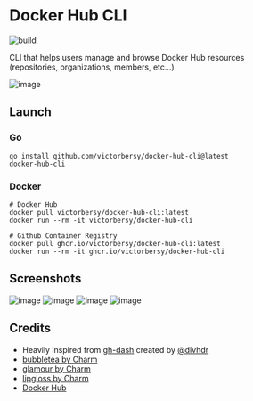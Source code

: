 # Docker Hub CLI

![build](https://github.com/VictorBersy/docker-hub-cli/actions/workflows/build.yml/badge.svg)

CLI that helps users manage and browse Docker Hub resources (repositories, organizations, members, etc...)

![image](https://user-images.githubusercontent.com/2109178/180596993-6b6638d8-6dfb-4a84-9bc8-172f282e8af3.png)

## Launch

### Go
```console
go install github.com/victorbersy/docker-hub-cli@latest
docker-hub-cli
```
### Docker
```console
# Docker Hub
docker pull victorbersy/docker-hub-cli:latest
docker run --rm -it victorbersy/docker-hub-cli

# Github Container Registry
docker pull ghcr.io/victorbersy/docker-hub-cli:latest
docker run --rm -it ghcr.io/victorbersy/docker-hub-cli
```
## Screenshots

![image](https://user-images.githubusercontent.com/2109178/180597089-22be7878-8a27-4fe6-8401-be28cc26fa0b.png)
![image](https://user-images.githubusercontent.com/2109178/180597084-c1e26447-91ce-4b82-994f-481886776fad.png)
![image](https://user-images.githubusercontent.com/2109178/180597083-66beebdb-3b60-401f-ab78-343b866b3986.png)
![image](https://user-images.githubusercontent.com/2109178/180597082-180ff55a-18e1-4056-83a9-26694c1fcc23.png)

## Credits

- Heavily inspired from [gh-dash](https://github.com/dlvhdr/gh-dash/) created by [@dlvhdr](https://github.com/dlvhdr/)
- [bubbletea by Charm](https://github.com/charmbracelet/bubbletea)
- [glamour by Charm](https://github.com/charmbracelet/glamour)
- [lipgloss by Charm](https://github.com/charmbracelet/lipgloss)
- [Docker Hub](https://hub.docker.com/)
